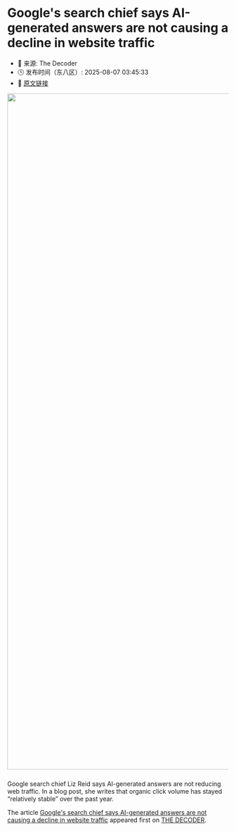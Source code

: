 # Google's search chief says AI-generated answers are not causing a decline in website traffic
- 📅 来源: The Decoder
- 🕒 发布时间（东八区）: 2025-08-07 03:45:33
- 🔗 [原文链接](https://the-decoder.com/googles-search-chief-says-ai-generated-answers-are-not-causing-a-decline-in-website-traffic/)

<p><img alt="" class="attachment-full size-full wp-post-image" height="1024" src="https://the-decoder.com/wp-content/uploads/2025/06/google_ai_logo_wall.png" style="height: auto; margin-bottom: 10px;" width="1536" /></p>
<p>        Google search chief Liz Reid says AI-generated answers are not reducing web traffic. In a blog post, she writes that organic click volume has stayed “relatively stable” over the past year.</p>
<p>The article <a href="https://the-decoder.com/googles-search-chief-says-ai-generated-answers-are-not-causing-a-decline-in-website-traffic/">Google&#039;s search chief says AI-generated answers are not causing a decline in website traffic</a> appeared first on <a href="https://the-decoder.com">THE DECODER</a>.</p>